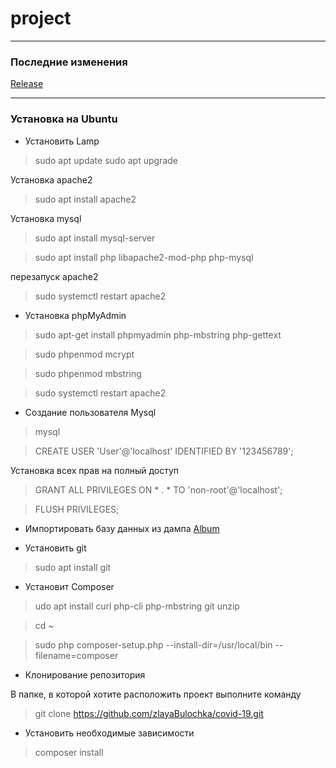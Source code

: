# project

  ---
### Последние изменения ###

[Release](https://github.com/zlayaBulochka/covid-19/releases)

  ---

### Установка на Ubuntu ###
* Установить Lamp 
>sudo apt update
>sudo apt upgrade

Установка apache2

>sudo apt install apache2 

Установка mysql

>sudo apt install mysql-server

>sudo apt install php libapache2-mod-php php-mysql

перезапуск apache2

>sudo systemctl restart apache2

* Установка phpMyAdmin
>sudo apt-get install phpmyadmin php-mbstring php-gettext

>sudo phpenmod mcrypt

>sudo phpenmod mbstring

>sudo systemctl restart apache2

* Cоздание пользователя Mysql
>mysql

>CREATE USER 'User'@'localhost' IDENTIFIED BY '123456789';

Установка всех прав на полный доступ

>GRANT ALL PRIVILEGES ON * . * TO 'non-root'@'localhost';

>FLUSH PRIVILEGES;

* Импортировать базу данных из дампа
[Album](https://github.com/zlayaBulochka/covid-19/pig.sql)

* Установить git
>sudo apt install git

* Установит Composer 
>udo apt install curl php-cli php-mbstring git unzip

>cd ~

>sudo php composer-setup.php --install-dir=/usr/local/bin --filename=composer

* Клонирование репозитория

 В папке, в которой хотите расположить проект выполните команду
 
>git clone https://github.com/zlayaBulochka/covid-19.git

* Установить необходимые зависимости 
>composer install
